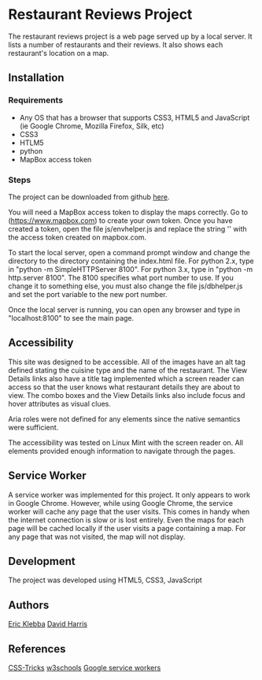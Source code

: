 # Restaurant Reviews Project

The restaurant reviews project is a web page served up by a local server. It lists a number of restaurants and their reviews. It also shows each restaurant's location on a map.

## Installation

### Requirements

* Any OS that has a browser that supports CSS3, HTML5 and JavaScript (ie Google Chrome, Mozilla Firefox, Silk, etc)
* CSS3
* HTLM5
* python
* MapBox access token

### Steps

The project can be downloaded from github [here](https://github.com/efklebba/RestaurantReviews).

You will need a MapBox access token to display the maps correctly. Go to (https://www.mapbox.com) to create your own token. Once you have created a token, open the file js/envhelper.js and replace the string '<Your MAPBOX Token here>' with the access token created on mapbox.com.
 
To start the local server, open a command prompt window and change the directory to the directory containing the index.html file. For python 2.x, type in "python -m SimpleHTTPServer 8100". For python 3.x, type in "python -m http.server 8100". The 8100 specifies what port number to use. If you change it to something else, you must also change the file js/dbhelper.js and set the port variable to the new port number.

Once the local server is running, you can open any browser and type in "localhost:8100" to see the main page.

## Accessibility

This site was designed to be accessible. All of the images have an alt tag defined stating the cuisine type and the name of the restaurant. The View Details links also have a title tag implemented which a screen reader can access so that the user knows what restaurant details they are about to view. The combo boxes and the View Details links also include focus and hover attributes as visual clues.

Aria roles were not defined for any elements since the native semantics were sufficient.

The accessibility was tested on Linux Mint with the screen reader on. All elements provided enough information to navigate through the pages.

## Service Worker

A service worker was implemented for this project. It only appears to work in Google Chrome. However, while using Google Chrome, the service worker will cache any page that the user visits. This comes in handy when the internet connection is slow or is lost entirely. Even the maps for each page will be cached locally if the user visits a page containing a map. For any page that was not visited, the map will not display.

## Development

The project was developed using HTML5, CSS3, JavaScript

## Authors

[Eric Klebba](klebba1@slb.com)
[David Harris](forbiddenvoid@gmail.com)

## References

[CSS-Tricks](https://css-tricks.com/)
[w3schools](https://www.w3schools.com)
[Google service workers](https://developers.google.com/web/fundamentals/primers/service-workers/)

